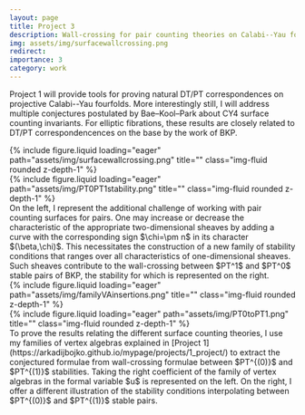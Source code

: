 ```yaml
---
layout: page
title: Project 3
description: Wall-crossing for pair counting theories on Calabi--Yau fourfolds
img: assets/img/surfacewallcrossing.png
redirect: 
importance: 3
category: work
---
```

Project 1 will provide tools for proving natural DT/PT correspondences on projective Calabi--Yau fourfolds. More interestingly still, I will address multiple conjectures postulated by Bae–Kool–Park about CY4 surface counting invariants. For elliptic fibrations, these results are closely related to DT/PT correspondencences on the base by the work of BKP.



<div class="row">
<div class="col-sm mt-3 mt-md-0">
        {% include figure.liquid loading="eager" path="assets/img/surfacewallcrossing.png" title="" class="img-fluid rounded z-depth-1" %}
</div>
<div class="col-sm mt-3 mt-md-0">
        {% include figure.liquid loading="eager" path="assets/img/PT0PT1stability.png" title="" class="img-fluid rounded z-depth-1" %}
</div>
</div>
<div class="caption">On the left, I represent the additional challenge of working with pair counting surfaces for pairs. One may increase or decrease the characteristic of the appropriate two-dimensional sheaves by adding a curve with the corresponding sign $\chi=\pm n$ in its character $(\beta,\chi)$. This necessitates the construction of a new family of stability conditions that ranges over all characteristics of one-dimensional sheaves. Such sheaves contribute to the wall-crossing between $PT^1$ and $PT^0$ stable pairs of BKP, the stability for which is represented on the right.
</div>
<div class="row">
<div class="col-sm mt-3 mt-md-0">
        {% include figure.liquid loading="eager" path="assets/img/familyVAinsertions.png" title="" class="img-fluid rounded z-depth-1" %}
</div>
<div class="col-sm mt-3 mt-md-0">
        {% include figure.liquid loading="eager" path="assets/img/PT0toPT1.png" title="" class="img-fluid rounded z-depth-1" %}
</div>
</div>
<div class="caption">To prove the results relating the different surface counting theories, I use my families of vertex algebras explained in [Project 1](https://arkadijbojko.github.io/mypage/projects/1_project/) to extract the conjectured formulae from wall-crossing formulae between $PT^{(0)}$ and $PT^{(1)}$ stabilities. Taking the right coefficient of the family of vertex algebras in the formal variable $u$ is represented on the left. On the right, I offer a different illustration of the stability conditions interpolating between $PT^{(0)}$ and $PT^{(1)}$ stable pairs.
</div>

